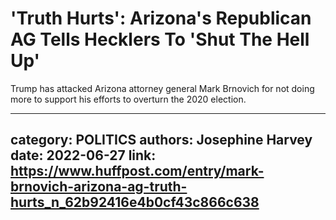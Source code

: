 # 'Truth Hurts': Arizona's Republican AG Tells Hecklers To 'Shut The Hell Up'

Trump has attacked Arizona attorney general Mark Brnovich for not doing more to support his efforts to overturn the 2020 election.

---
category: POLITICS
authors: Josephine Harvey
date: 2022-06-27
link: https://www.huffpost.com/entry/mark-brnovich-arizona-ag-truth-hurts_n_62b92416e4b0cf43c866c638
---
